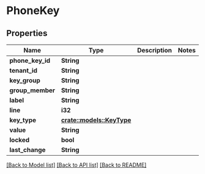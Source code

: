 # PhoneKey

## Properties

Name | Type | Description | Notes
------------ | ------------- | ------------- | -------------
**phone_key_id** | **String** |  | 
**tenant_id** | **String** |  | 
**key_group** | **String** |  | 
**group_member** | **String** |  | 
**label** | **String** |  | 
**line** | **i32** |  | 
**key_type** | [**crate::models::KeyType**](KeyType.md) |  | 
**value** | **String** |  | 
**locked** | **bool** |  | 
**last_change** | **String** |  | 

[[Back to Model list]](../README.md#documentation-for-models) [[Back to API list]](../README.md#documentation-for-api-endpoints) [[Back to README]](../README.md)


